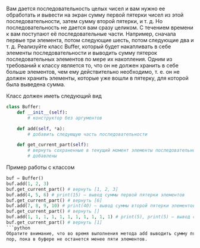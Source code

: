 Вам дается последовательность целых чисел и вам нужно ее обработать и вывести на экран сумму первой пятерки чисел из
этой последовательности, затем сумму второй пятерки, и т. д.
Но последовательность не дается вам сразу целиком. С течением времени к вам поступают её последовательные части.
Например, сначала первые три элемента, потом следующие шесть, потом следующие два и т. д.
Реализуйте класс Buffer, который будет накапливать в себе элементы последовательности и выводить сумму пятерок
последовательных элементов по мере их накопления.
Одним из требований к классу является то, что он не должен хранить в себе больше элементов, чем ему действительно
необходимо, т. е. он не должен хранить элементы, которые уже вошли в пятерку, для которой была выведена сумма.

Класс должен иметь следующий вид
```python
class Buffer:
    def __init__(self):
        # конструктор без аргументов

    def add(self, *a):
        # добавить следующую часть последовательности

    def get_current_part(self):
        # вернуть сохраненные в текущий момент элементы последовательности в порядке, в котором они были
        # добавлены
```
Пример работы с классом
```python
buf = Buffer()
buf.add(1, 2, 3)
buf.get_current_part() # вернуть [1, 2, 3]
buf.add(4, 5, 6) # print(15) – вывод суммы первой пятерки элементов
buf.get_current_part() # вернуть [6]
buf.add(7, 8, 9, 10) # print(40) – вывод суммы второй пятерки элементов
buf.get_current_part() # вернуть []
buf.add(1, 1, 1, 1, 1, 1, 1, 1, 1, 1, 1) # print(5), print(5) – вывод сумм третьей и четвертой пятерки
buf.get_current_part() # вернуть [1]
```python
Обратите внимание, что во время выполнения метода add выводить сумму пятерок может потребоваться несколько раз до тех
пор, пока в буфере не останется менее пяти элементов.